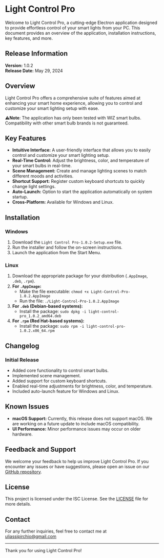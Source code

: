 # Light Control Pro

Welcome to Light Control Pro, a cutting-edge Electron application designed to provide effortless control of your smart lights from your PC. This document provides an overview of the application, installation instructions, key features, and more.

## Release Information

**Version:** 1.0.2  
**Release Date:** May 29, 2024

## Overview

Light Control Pro offers a comprehensive suite of features aimed at enhancing your smart home experience, allowing you to control and customize your smart lighting setup with ease.

**⚠️Note**: The application has only been tested with WIZ smart bulbs. Compatibility with other smart bulb brands is not guaranteed.

## Key Features

- **Intuitive Interface:** A user-friendly interface that allows you to easily control and customize your smart lighting setup.
- **Real-Time Control:** Adjust the brightness, color, and temperature of your smart bulbs in real-time.
- **Scene Management:** Create and manage lighting scenes to match different moods and activities.
- **Shortcut Support:** Register custom keyboard shortcuts to quickly change light settings.
- **Auto-Launch:** Option to start the application automatically on system startup.
- **Cross-Platform:** Available for Windows and Linux.

## Installation

### Windows

1. Download the `Light Control Pro-1.0.2-Setup.exe` file.
2. Run the installer and follow the on-screen instructions.
3. Launch the application from the Start Menu.

### Linux

1. Download the appropriate package for your distribution (`.AppImage`, `.deb`, `.rpm`).
2. **For `.AppImage`:**
   - Make the file executable: `chmod +x Light-Control-Pro-1.0.2.AppImage`
   - Run the file: `./Light-Control-Pro-1.0.2.AppImage`
3. **For `.deb` (Debian-based systems):**
   - Install the package: `sudo dpkg -i light-control-pro_1.0.2_amd64.deb`
4. **For `.rpm` (Red Hat-based systems):**
   - Install the package: `sudo rpm -i light-control-pro-1.0.2.x86_64.rpm`

## Changelog

### Initial Release

- Added core functionality to control smart bulbs.
- Implemented scene management.
- Added support for custom keyboard shortcuts.
- Enabled real-time adjustments for brightness, color, and temperature.
- Included auto-launch feature for Windows and Linux.

## Known Issues

- **macOS Support:** Currently, this release does not support macOS. We are working on a future update to include macOS compatibility.
- **UI Performance:** Minor performance issues may occur on older hardware.

## Feedback and Support

We welcome your feedback to help us improve Light Control Pro. If you encounter any issues or have suggestions, please open an issue on our [GitHub repository](https://github.com/yourusername/light-control-pro).

## License

This project is licensed under the ISC License. See the [LICENSE](./LICENSE) file for more details.

## Contact

For any further inquiries, feel free to contact me at [uliassipirchio@gmail.com](mailto:uliassipirchio@gmail.com)

---

Thank you for using Light Control Pro!
